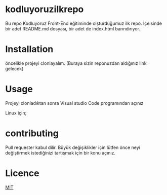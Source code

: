 # kodluyoruzilkrepo
Bu repo Kodluyoruz Front-End eğitiminde olşturduğumuz ilk repo. İçeisinde bir adet README.md dosyası, bir adet de index.html barındırıyor.

# Installation 
öncelikle projeyi clonlayalım. (Buraya sizin reponuzdan aldığınız link gelecek)

# Usage
Projeyi clonladıktan sonra Visual studio Code programından açınız

Linux için;


# contributing
Pull requester kabul dilir. Büyük değişiklikler için lütfen önce neyi değiştirmek istediğinizi tartışmak için bir konu açınız.

# Licence

[MIT](https://choosealicense.com/licenses/mit/)
